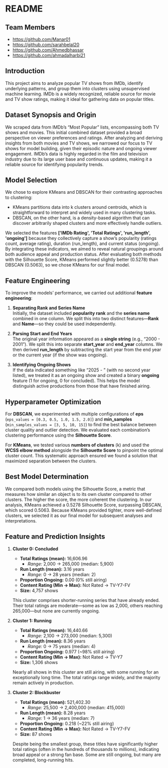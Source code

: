 # README

## Team Members
- https://github.com/Manar01
- https://github.com/sarahbelal20
- https://github.com/Ahmedbhassar
- https://github.com/ahmadalharbi21

## Introduction
This project aims to analyze popular TV shows from IMDb, identify underlying patterns, and group them into clusters using unsupervised machine learning. IMDb is a widely recognized, reliable source for movie and TV show ratings, making it ideal for gathering data on popular titles.

## Dataset Synopsis and Origin
We scraped data from IMDb’s “Most Popular” lists, encompassing both TV shows and movies. This initial combined dataset provided a broad perspective on viewer preferences and ratings. After analyzing and deriving insights from both movies and TV shows, we narrowed our focus to TV shows for model building, given their episodic nature and ongoing viewer engagement. 
IMDb’s data is highly regarded in the film and television industry due to its large user base and continuous updates, making it a reliable source for identifying popularity trends.

## Model Selection
We chose to explore KMeans and DBSCAN for their contrasting approaches to clustering:
- KMeans partitions data into k clusters around centroids, which is straightforward to interpret and widely used in many clustering tasks.
- DBSCAN, on the other hand, is a density-based algorithm that can discover arbitrarily shaped clusters and more effectively handle outliers.
  
We selected the features **['IMDb Rating', 'Total Ratings', 'run_length', 'ongoing']** because they collectively capture a show’s popularity (ratings count, average rating), duration (run_length), and current status (ongoing). By integrating these indicators, we aimed to reveal natural groupings around both audience appeal and production status.
After evaluating both methods with the Silhouette Score, KMeans performed slightly better (0.5278) than DBSCAN (0.5063), so we chose KMeans for our final model.

## Feature Engineering
To improve the models’ performance, we carried out additional **feature engineering**:

1. **Separating Rank and Series Name**  
   Initially, the dataset included **popularity rank** and the **series name** combined in one column. We split this into two distinct features—**Rank** and **Name**—so they could be used independently.

2. **Parsing Start and End Years**  
   The original year information appeared as a **single string** (e.g., “2000 - 2001”). We split this into separate **start_year** and **end_year** columns. We then derived **run_length** by subtracting the start year from the end year or the current year (if the show was ongoing).

3. **Identifying Ongoing Shows**  
   If the data indicated something like “2025 - ” (with no second year listed), we treated it as an ongoing show and created a binary **ongoing** feature (1 for ongoing, 0 for concluded). This helps the model distinguish active productions from those that have finished airing.


## Hyperparameter Optimization
For **DBSCAN**, we experimented with multiple configurations of **eps** 
(`eps_values = [0.3, 0.5, 1.0, 1.5, 2.0]`) and **min_samples** 
(`min_samples_values = [3, 5, 10, 15]`) to find the best balance between 
cluster quality and outlier detection. We evaluated each combination’s 
clustering performance using the **Silhouette Score**.

For **KMeans**, we tested various **numbers of clusters** (k) and used 
the **WCSS elbow method** alongside the **Silhouette Score** to pinpoint 
the optimal cluster count. This systematic approach ensured we found a 
solution that maximized separation between the clusters.


## Best Model Determination
We compared both models using the Silhouette Score, a metric that measures how similar an object is to its own cluster compared to other clusters. 
The higher the score, the more coherent the clustering. In our analysis, KMeans achieved a 0.5278 Silhouette Score, surpassing DBSCAN, which scored 0.5063. Because KMeans provided tighter, more well-defined clusters, we selected it as our final model for subsequent analyses and interpretations.

## Feature and Prediction Insights

1. **Cluster 0: Concluded**  
   - **Total Ratings (mean):** 16,606.96  
     - *Range:* 2,000 → 265,000 (median: 5,900)  
   - **Run Length (mean):** 3.16 years  
     - *Range:* 0 → 28 years (median: 2)  
   - **Proportion Ongoing:** 0.00 (0% still airing)  
   - **Content Rating (Min → Max):** Not Rated → TV-Y7-FV  
   - **Size:** 4,757 shows  

   This cluster comprises shorter-running series that have already ended. Their total ratings are moderate—some as low as 2,000, others reaching 265,000—but none are currently ongoing.

2. **Cluster 1: Running**  
   - **Total Ratings (mean):** 16,440.66  
     - *Range:* 2,100 → 273,000 (median: 5,300)  
   - **Run Length (mean):** 8.36 years  
     - *Range:* 0 → 75 years (median: 4)  
   - **Proportion Ongoing:** 0.977 (~98% still airing)  
   - **Content Rating (Min → Max):** Not Rated → TV-Y7  
   - **Size:** 1,306 shows  

   Nearly all shows in this cluster are still airing, with some running for an exceptionally long time. The total ratings range widely, and the majority remain actively in production.

3. **Cluster 2: Blockbuster**  
   - **Total Ratings (mean):** 521,402.30  
     - *Range:* 25,500 → 2,400,000 (median: 415,000)  
   - **Run Length (mean):** 8.28 years  
     - *Range:* 1 → 36 years (median: 7)  
   - **Proportion Ongoing:** 0.218 (~22% still airing)  
   - **Content Rating (Min → Max):** Not Rated → TV-Y7-FV  
   - **Size:** 87 shows  

   Despite being the smallest group, these titles have significantly higher total ratings (often in the hundreds of thousands to millions), indicating broad appeal or a strong fan base. Some are still ongoing, but many are completed, long-running hits.


